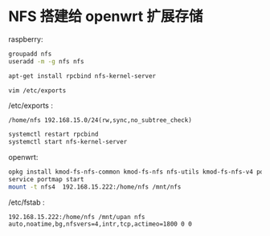 # NFS 搭建给 openwrt 扩展存储


raspberry:

```bash
groupadd nfs
useradd -m -g nfs nfs

apt-get install rpcbind nfs-kernel-server

vim /etc/exports
```

/etc/exports :
```
/home/nfs 192.168.15.0/24(rw,sync,no_subtree_check)
```

```bash
systemctl restart rpcbind
systemctl start nfs-kernel-server
```

openwrt:

```bash
opkg install kmod-fs-nfs-common kmod-fs-nfs nfs-utils kmod-fs-nfs-v4 portmap
service portmap start
mount -t nfs4  192.168.15.222:/home/nfs /mnt/nfs
```

/etc/fstab :

```
192.168.15.222:/home/nfs /mnt/upan nfs auto,noatime,bg,nfsvers=4,intr,tcp,actimeo=1800 0 0
```
